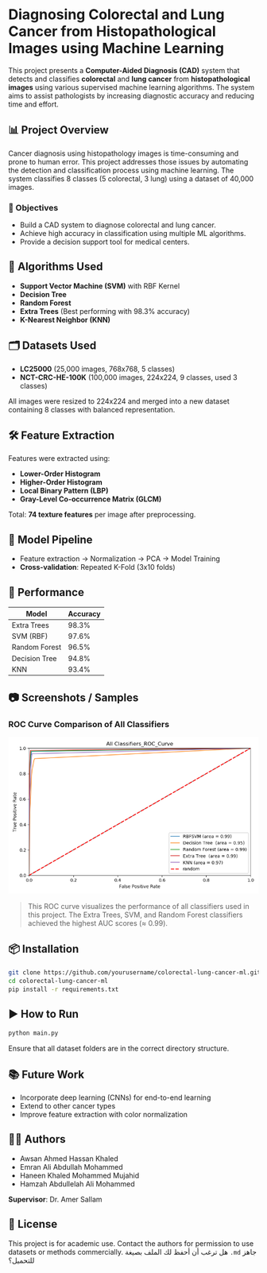 # Diagnosing Colorectal and Lung Cancer from Histopathological Images using Machine Learning

This project presents a **Computer-Aided Diagnosis (CAD)** system that detects and classifies **colorectal** and **lung cancer** from **histopathological images** using various supervised machine learning algorithms. The system aims to assist pathologists by increasing diagnostic accuracy and reducing time and effort.

## 📊 Project Overview

Cancer diagnosis using histopathology images is time-consuming and prone to human error. This project addresses those issues by automating the detection and classification process using machine learning. The system classifies 8 classes (5 colorectal, 3 lung) using a dataset of 40,000 images.

### 🎯 Objectives
- Build a CAD system to diagnose colorectal and lung cancer.
- Achieve high accuracy in classification using multiple ML algorithms.
- Provide a decision support tool for medical centers.

## 🧠 Algorithms Used
- **Support Vector Machine (SVM)** with RBF Kernel
- **Decision Tree**
- **Random Forest**
- **Extra Trees** (Best performing with 98.3% accuracy)
- **K-Nearest Neighbor (KNN)**

## 🗂️ Datasets Used
- **LC25000** (25,000 images, 768x768, 5 classes)
- **NCT-CRC-HE-100K** (100,000 images, 224x224, 9 classes, used 3 classes)

All images were resized to 224x224 and merged into a new dataset containing 8 classes with balanced representation.

## 🛠️ Feature Extraction
Features were extracted using:
- **Lower-Order Histogram**
- **Higher-Order Histogram**
- **Local Binary Pattern (LBP)**
- **Gray-Level Co-occurrence Matrix (GLCM)**

Total: **74 texture features** per image after preprocessing.

## 🔁 Model Pipeline
- Feature extraction → Normalization → PCA → Model Training
- **Cross-validation**: Repeated K-Fold (3x10 folds)

## 🧪 Performance
| Model           | Accuracy |
|----------------|----------|
| Extra Trees     | 98.3%   |
| SVM (RBF)       | 97.6%   |
| Random Forest   | 96.5%   |
| Decision Tree   | 94.8%   |
| KNN             | 93.4%   |

## 📷 Screenshots / Samples

### ROC Curve Comparison of All Classifiers

![ROC Curve of All Classifiers](./ROC_CURVE_All_Classifiers.png)

> This ROC curve visualizes the performance of all classifiers used in this project. The Extra Trees, SVM, and Random Forest classifiers achieved the highest AUC scores (≈ 0.99).

## 📦 Installation

```bash
git clone https://github.com/yourusername/colorectal-lung-cancer-ml.git
cd colorectal-lung-cancer-ml
pip install -r requirements.txt
```

## ▶️ How to Run

```bash
python main.py
```

Ensure that all dataset folders are in the correct directory structure.

## 📚 Future Work
- Incorporate deep learning (CNNs) for end-to-end learning
- Extend to other cancer types
- Improve feature extraction with color normalization

## 👨‍💻 Authors
- Awsan Ahmed Hassan Khaled  
- Emran Ali Abdullah Mohammed  
- Haneen Khaled Mohammed Mujahid  
- Hamzah Abdullelah Ali Mohammed  

**Supervisor**: Dr. Amer Sallam

## 📜 License
This project is for academic use. Contact the authors for permission to use datasets or methods commercially.
هل ترغب أن أحفظ لك الملف بصيغة `.md` جاهز للتحميل؟
